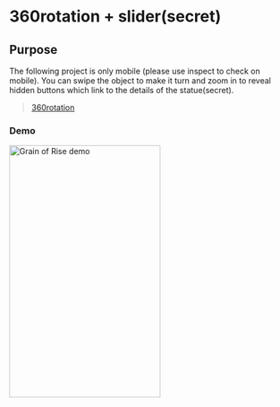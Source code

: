 # 360rotation + slider(secret)

## Purpose
The following project is only mobile (please use inspect to check on mobile).
You can swipe the object to make it turn and zoom in to reveal hidden buttons which link to the details of the statue(secret).

>[360rotation](http://ksulourgeio.gr/TheoJohn/HSBCDemo/demo/swipe.html)

### Demo 

<img src="https://ksulourgeio.gr/TheoJohn/data/GrainOfRiseDemo.gif" width="270" height="450" title="Grain of Rise demo" />
